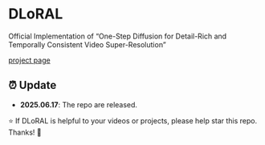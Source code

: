 # DLoRAL
Official Implementation of “One-Step Diffusion for Detail-Rich and Temporally Consistent Video Super-Resolution”

[project page](https://yjsunnn.github.io/DLoRAL-project/)

## ⏰ Update
- **2025.06.17**: The repo are released.

:star: If DLoRAL is helpful to your videos or projects, please help star this repo. Thanks! :hugs:
